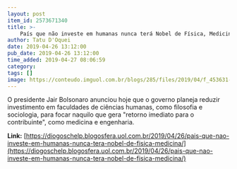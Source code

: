```yaml
---
layout: post
item_id: 2573671340
title: >-
    País que não investe em humanas nunca terá Nobel de Física, Medicina...
author: Tatu D'Oquei
date: 2019-04-26 13:12:00
pub_date: 2019-04-26 13:12:00
time_added: 2019-04-27 08:06:59
category: 
tags: []
image: https://conteudo.imguol.com.br/blogs/285/files/2019/04/f_453631-615x300.jpg
---
```


O presidente Jair Bolsonaro anunciou hoje que o governo planeja reduzir investimento em faculdades de ciências humanas, como filosofia e sociologia, para focar naquilo que gera "retorno imediato para o contribuinte", como medicina e engenharia.

**Link:** [https://diogoschelp.blogosfera.uol.com.br/2019/04/26/pais-que-nao-investe-em-humanas-nunca-tera-nobel-de-fisica-medicina/](https://diogoschelp.blogosfera.uol.com.br/2019/04/26/pais-que-nao-investe-em-humanas-nunca-tera-nobel-de-fisica-medicina/)

